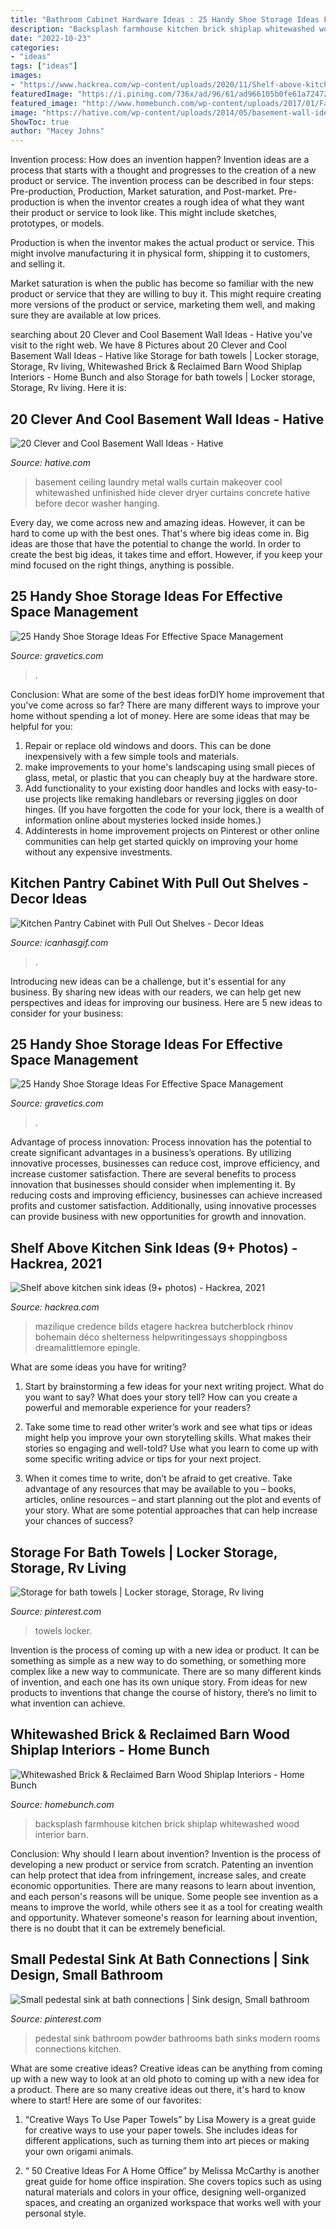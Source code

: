 ```yaml
---
title: "Bathroom Cabinet Hardware Ideas : 25 Handy Shoe Storage Ideas For Effective Space Management"
description: "Backsplash farmhouse kitchen brick shiplap whitewashed wood interior barn"
date: "2022-10-23"
categories:
- "ideas"
tags: ["ideas"]
images:
- "https://www.hackrea.com/wp-content/uploads/2020/11/Shelf-above-kitchen-sink.jpg"
featuredImage: "https://i.pinimg.com/736x/ad/96/61/ad966105b0fe61a72472937005edb45f--bath-towels-rv.jpg"
featured_image: "http://www.homebunch.com/wp-content/uploads/2017/01/Farmhouse-kitchen-backsplash-Farmhouse-kitchen-backsplash-ideas.-Ideas-for-Farmhouse-kitchen-backsplash.-Farmhouse-kitchen-backsplash-Farmhousekitchenbacksplash-Farmhouse-kitchenbacksplash.jpg"
image: "https://hative.com/wp-content/uploads/2014/05/basement-wall-ideas/9-curtain-for-basement-wall.jpg"
ShowToc: true
author: "Macey Johns"
---
```



Invention process: How does an invention happen?
Invention ideas are a process that starts with a thought and progresses to the creation of a new product or service. The invention process can be described in four steps: Pre-production, Production, Market saturation, and Post-market.
Pre-production is when the inventor creates a rough idea of what they want their product or service to look like. This might include sketches, prototypes, or models.

Production is when the inventor makes the actual product or service. This might involve manufacturing it in physical form, shipping it to customers, and selling it.

Market saturation is when the public has become so familiar with the new product or service that they are willing to buy it. This might require creating more versions of the product or service, marketing them well, and making sure they are available at low prices.

	

		
searching about 20 Clever and Cool Basement Wall Ideas - Hative you've visit to the right web. We have 8 Pictures about 20 Clever and Cool Basement Wall Ideas - Hative like Storage for bath towels | Locker storage, Storage, Rv living, Whitewashed Brick &amp; Reclaimed Barn Wood Shiplap Interiors - Home Bunch and also Storage for bath towels | Locker storage, Storage, Rv living. Here it is:
		
    
## 20 Clever And Cool Basement Wall Ideas - Hative

<img loading=lazy src="https://hative.com/wp-content/uploads/2014/05/basement-wall-ideas/9-curtain-for-basement-wall.jpg" onerror="this.onerror=null;this.src='https://tse1.mm.bing.net/th?id=OIP.q0tQZrSR7t4WKemPkogjvgHaKJ&amp;pid=15.1';" alt="20 Clever and Cool Basement Wall Ideas - Hative">

_Source: hative.com_

>basement ceiling laundry metal walls curtain makeover cool whitewashed unfinished hide clever dryer curtains concrete hative before decor washer hanging. 

	

Every day, we come across new and amazing ideas. However, it can be hard to come up with the best ones. That's where big ideas come in. Big ideas are those that have the potential to change the world. In order to create the best big ideas, it takes time and effort. However, if you keep your mind focused on the right things, anything is possible.

    
## 25 Handy Shoe Storage Ideas For Effective Space Management

<img loading=lazy src="https://www.gravetics.com/wp-content/uploads/2017/07/Shoe-Drawer.jpg" onerror="this.onerror=null;this.src='https://tse4.mm.bing.net/th?id=OIP.cjrGKXQZ2lICu3QZntTEaQHaLH&amp;pid=15.1';" alt="25 Handy Shoe Storage Ideas For Effective Space Management">

_Source: gravetics.com_

>. 

	

Conclusion: What are some of the best ideas forDIY home improvement that you've come across so far?
There are many different ways to improve your home without spending a lot of money. Here are some ideas that may be helpful for you: 
1. Repair or replace old windows and doors. This can be done inexpensively with a few simple tools and materials. 
2. make improvements to your home's landscaping using small pieces of glass, metal, or plastic that you can cheaply buy at the hardware store. 
3. Add functionality to your existing door handles and locks with easy-to-use projects like remaking handlebars or reversing jiggles on door hinges. (If you have forgotten the code for your lock, there is a wealth of information online about mysteries locked inside homes.) 
4. Addinterests in home improvement projects on Pinterest or other online communities can help get started quickly on improving your home without any expensive investments.

    
## Kitchen Pantry Cabinet With Pull Out Shelves - Decor Ideas

<img loading=lazy src="https://www.icanhasgif.com/wp-content/uploads/2016/02/Kitchen-Pantry-Cabinet-with-Pull-Out-Shelves.jpg" onerror="this.onerror=null;this.src='https://tse2.mm.bing.net/th?id=OIP.PhEciAV1k5XcXTX-OcMVHAHaLm&amp;pid=15.1';" alt="Kitchen Pantry Cabinet with Pull Out Shelves - Decor Ideas">

_Source: icanhasgif.com_

>. 

	

Introducing new ideas can be a challenge, but it's essential for any business. By sharing new ideas with our readers, we can help get new perspectives and ideas for improving our business. Here are 5 new ideas to consider for your business: 

    
## 25 Handy Shoe Storage Ideas For Effective Space Management

<img loading=lazy src="https://www.gravetics.com/wp-content/uploads/2017/07/Revolving-Shoe-Cabinets.jpg" onerror="this.onerror=null;this.src='https://tse3.mm.bing.net/th?id=OIP.AZKSOYMvhUujgdyUW7QzoAHaLp&amp;pid=15.1';" alt="25 Handy Shoe Storage Ideas For Effective Space Management">

_Source: gravetics.com_

>. 

	

Advantage of process innovation:
Process innovation has the potential to create significant advantages in a business’s operations. By utilizing innovative processes, businesses can reduce cost, improve efficiency, and increase customer satisfaction.
There are several benefits to process innovation that businesses should consider when implementing it. By reducing costs and improving efficiency, businesses can achieve increased profits and customer satisfaction. Additionally, using innovative processes can provide business with new opportunities for growth and innovation.

    
## Shelf Above Kitchen Sink Ideas (9+ Photos) - Hackrea, 2021

<img loading=lazy src="https://www.hackrea.com/wp-content/uploads/2020/11/Shelf-above-kitchen-sink.jpg" onerror="this.onerror=null;this.src='https://tse2.mm.bing.net/th?id=OIP.y5hJG1E6OzaID9Je2BlCmAHaLH&amp;pid=15.1';" alt="Shelf above kitchen sink ideas (9+ photos) - Hackrea, 2021">

_Source: hackrea.com_

>mazilique credence bilds etagere hackrea butcherblock rhinov bohemain déco shelterness helpwritingessays shoppingboss dreamalittlemore epingle. 

	

What are some ideas you have for writing?
1. Start by brainstorming a few ideas for your next writing project. What do you want to say? What does your story tell? How can you create a powerful and memorable experience for your readers?
2. Take some time to read other writer’s work and see what tips or ideas might help you improve your own storytelling skills. What makes their stories so engaging and well-told? Use what you learn to come up with some specific writing advice or tips for your next project.

3. When it comes time to write, don’t be afraid to get creative. Take advantage of any resources that may be available to you – books, articles, online resources – and start planning out the plot and events of your story. What are some potential approaches that can help increase your chances of success?

    
## Storage For Bath Towels | Locker Storage, Storage, Rv Living

<img loading=lazy src="https://i.pinimg.com/736x/ad/96/61/ad966105b0fe61a72472937005edb45f--bath-towels-rv.jpg" onerror="this.onerror=null;this.src='https://tse3.mm.bing.net/th?id=OIP.rZi5h_AbG6uw2_RVq1K2BQHaJ4&amp;pid=15.1';" alt="Storage for bath towels | Locker storage, Storage, Rv living">

_Source: pinterest.com_

>towels locker. 

	

Invention is the process of coming up with a new idea or product. It can be something as simple as a new way to do something, or something more complex like a new way to communicate. There are so many different kinds of invention, and each one has its own unique story. From ideas for new products to inventions that change the course of history, there’s no limit to what invention can achieve.

    
## Whitewashed Brick &amp; Reclaimed Barn Wood Shiplap Interiors - Home Bunch

<img loading=lazy src="http://www.homebunch.com/wp-content/uploads/2017/01/Farmhouse-kitchen-backsplash-Farmhouse-kitchen-backsplash-ideas.-Ideas-for-Farmhouse-kitchen-backsplash.-Farmhouse-kitchen-backsplash-Farmhousekitchenbacksplash-Farmhouse-kitchenbacksplash.jpg" onerror="this.onerror=null;this.src='https://tse1.mm.bing.net/th?id=OIP.NsgZ7-mk_MAG9pV7oaYdkgHaLG&amp;pid=15.1';" alt="Whitewashed Brick &amp; Reclaimed Barn Wood Shiplap Interiors - Home Bunch">

_Source: homebunch.com_

>backsplash farmhouse kitchen brick shiplap whitewashed wood interior barn. 

	

Conclusion: Why should I learn about invention?
Invention is the process of developing a new product or service from scratch. Patenting an invention can help protect that idea from infringement, increase sales, and create economic opportunities. There are many reasons to learn about invention, and each person's reasons will be unique. Some people see invention as a means to improve the world, while others see it as a tool for creating wealth and opportunity. Whatever someone's reason for learning about invention, there is no doubt that it can be extremely beneficial.

    
## Small Pedestal Sink At Bath Connections | Sink Design, Small Bathroom

<img loading=lazy src="https://i.pinimg.com/736x/56/7d/73/567d73133db63f8264c4e1349981da39--small-bathrooms-small-pedestal-sink.jpg" onerror="this.onerror=null;this.src='https://tse1.mm.bing.net/th?id=OIP.Dzm3097xE6O0eX03LEJDtAHaLe&amp;pid=15.1';" alt="Small pedestal sink at bath connections | Sink design, Small bathroom">

_Source: pinterest.com_

>pedestal sink bathroom powder bathrooms bath sinks modern rooms connections kitchen. 

	

What are some creative ideas?
Creative ideas can be anything from coming up with a new way to look at an old photo to coming up with a new idea for a product. There are so many creative ideas out there, it's hard to know where to start! Here are some of our favorites: 
1. “Creative Ways To Use Paper Towels” by Lisa Mowery is a great guide for creative ways to use your paper towels. She includes ideas for different applications, such as turning them into art pieces or making your own origami animals.

2. “ 50 Creative Ideas For A Home Office” by Melissa McCarthy is another great guide for home office inspiration. She covers topics such as using natural materials and colors in your office, designing well-organized spaces, and creating an organized workspace that works well with your personal style.


